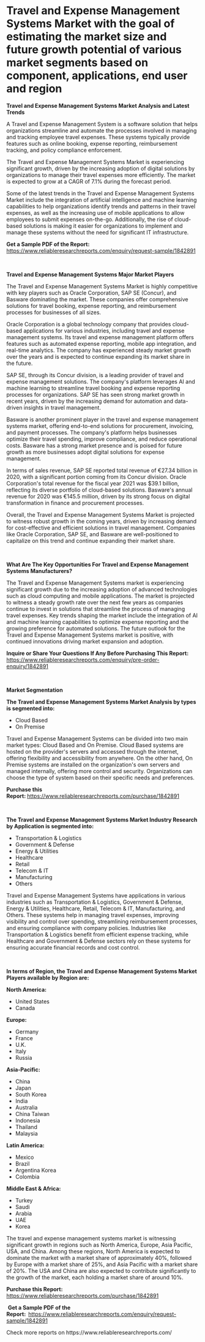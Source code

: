 <p><h1>Travel and Expense Management Systems Market with the goal of estimating the market size and future growth potential of various market segments based on component, applications, end user and region</h1></p><p><strong>Travel and Expense Management Systems Market Analysis and Latest Trends</strong></p>
<p><p>A Travel and Expense Management System is a software solution that helps organizations streamline and automate the processes involved in managing and tracking employee travel expenses. These systems typically provide features such as online booking, expense reporting, reimbursement tracking, and policy compliance enforcement.</p><p>The Travel and Expense Management Systems Market is experiencing significant growth, driven by the increasing adoption of digital solutions by organizations to manage their travel expenses more efficiently. The market is expected to grow at a CAGR of 7.1% during the forecast period.</p><p>Some of the latest trends in the Travel and Expense Management Systems Market include the integration of artificial intelligence and machine learning capabilities to help organizations identify trends and patterns in their travel expenses, as well as the increasing use of mobile applications to allow employees to submit expenses on-the-go. Additionally, the rise of cloud-based solutions is making it easier for organizations to implement and manage these systems without the need for significant IT infrastructure.</p></p>
<p><strong>Get a Sample PDF of the Report:&nbsp;</strong> <a href="https://www.reliableresearchreports.com/enquiry/request-sample/1842891">https://www.reliableresearchreports.com/enquiry/request-sample/1842891</a></p>
<p>&nbsp;</p>
<p><strong>Travel and Expense Management Systems Major Market Players</strong></p>
<p><p>The Travel and Expense Management Systems Market is highly competitive with key players such as Oracle Corporation, SAP SE (Concur), and Basware dominating the market. These companies offer comprehensive solutions for travel booking, expense reporting, and reimbursement processes for businesses of all sizes.</p><p>Oracle Corporation is a global technology company that provides cloud-based applications for various industries, including travel and expense management systems. Its travel and expense management platform offers features such as automated expense reporting, mobile app integration, and real-time analytics. The company has experienced steady market growth over the years and is expected to continue expanding its market share in the future.</p><p>SAP SE, through its Concur division, is a leading provider of travel and expense management solutions. The company's platform leverages AI and machine learning to streamline travel booking and expense reporting processes for organizations. SAP SE has seen strong market growth in recent years, driven by the increasing demand for automation and data-driven insights in travel management.</p><p>Basware is another prominent player in the travel and expense management systems market, offering end-to-end solutions for procurement, invoicing, and payment processes. The company's platform helps businesses optimize their travel spending, improve compliance, and reduce operational costs. Basware has a strong market presence and is poised for future growth as more businesses adopt digital solutions for expense management.</p><p>In terms of sales revenue, SAP SE reported total revenue of €27.34 billion in 2020, with a significant portion coming from its Concur division. Oracle Corporation's total revenue for the fiscal year 2021 was $39.1 billion, reflecting its diverse portfolio of cloud-based solutions. Basware's annual revenue for 2020 was €145.5 million, driven by its strong focus on digital transformation in finance and procurement processes. </p><p>Overall, the Travel and Expense Management Systems Market is projected to witness robust growth in the coming years, driven by increasing demand for cost-effective and efficient solutions in travel management. Companies like Oracle Corporation, SAP SE, and Basware are well-positioned to capitalize on this trend and continue expanding their market share.</p></p>
<p>&nbsp;</p>
<p><strong>What Are The Key Opportunities For Travel and Expense Management Systems Manufacturers?</strong></p>
<p><p>The Travel and Expense Management Systems market is experiencing significant growth due to the increasing adoption of advanced technologies such as cloud computing and mobile applications. The market is projected to witness a steady growth rate over the next few years as companies continue to invest in solutions that streamline the process of managing travel expenses. Key trends shaping the market include the integration of AI and machine learning capabilities to optimize expense reporting and the growing preference for automated solutions. The future outlook for the Travel and Expense Management Systems market is positive, with continued innovations driving market expansion and adoption.</p></p>
<p><strong>Inquire or Share Your Questions If Any Before Purchasing This Report:</strong> <a href="https://www.reliableresearchreports.com/enquiry/pre-order-enquiry/1842891">https://www.reliableresearchreports.com/enquiry/pre-order-enquiry/1842891</a></p>
<p>&nbsp;</p>
<p><strong>Market Segmentation</strong></p>
<p><strong>The Travel and Expense Management Systems Market Analysis by types is segmented into:</strong></p>
<p><ul><li>Cloud Based</li><li>On Premise</li></ul></p>
<p><p>Travel and Expense Management Systems can be divided into two main market types: Cloud Based and On Premise. Cloud Based systems are hosted on the provider's servers and accessed through the internet, offering flexibility and accessibility from anywhere. On the other hand, On Premise systems are installed on the organization's own servers and managed internally, offering more control and security. Organizations can choose the type of system based on their specific needs and preferences.</p></p>
<p><strong>Purchase this Report:&nbsp;</strong><a href="https://www.reliableresearchreports.com/purchase/1842891">https://www.reliableresearchreports.com/purchase/1842891</a></p>
<p>&nbsp;</p>
<p><strong>The Travel and Expense Management Systems Market Industry Research by Application is segmented into:</strong></p>
<p><ul><li>Transportation & Logistics</li><li>Government & Defense</li><li>Energy & Utilities</li><li>Healthcare</li><li>Retail</li><li>Telecom & IT</li><li>Manufacturing</li><li>Others</li></ul></p>
<p><p>Travel and Expense Management Systems have applications in various industries such as Transportation & Logistics, Government & Defense, Energy & Utilities, Healthcare, Retail, Telecom & IT, Manufacturing, and Others. These systems help in managing travel expenses, improving visibility and control over spending, streamlining reimbursement processes, and ensuring compliance with company policies. Industries like Transportation & Logistics benefit from efficient expense tracking, while Healthcare and Government & Defense sectors rely on these systems for ensuring accurate financial records and cost control.</p></p>
<p>&nbsp;</p>
<p><strong>In terms of Region, the Travel and Expense Management Systems Market Players available by Region are:</strong></p>
<p>
    <p> <strong> North America: </strong>
        <ul>
            <li>United States</li>
            <li>Canada</li>
        </ul>
        </p> 
    <p> <strong> Europe: </strong>
        <ul>
            <li>Germany</li>
            <li>France</li>
            <li>U.K.</li>
            <li>Italy</li>
            <li>Russia</li>
        </ul>
        </p> 
    <p> <strong> Asia-Pacific: </strong>
        <ul>
            <li>China</li>
            <li>Japan</li>
            <li>South Korea</li>
            <li>India</li>
            <li>Australia</li>
            <li>China Taiwan</li>
            <li>Indonesia</li>
            <li>Thailand</li>
            <li>Malaysia</li>
        </ul>
        </p> 
    <p> <strong> Latin America: </strong>
        <ul>
            <li>Mexico</li>
            <li>Brazil</li>
            <li>Argentina Korea</li>
            <li>Colombia</li>
        </ul>
        </p> 
    <p> <strong> Middle East & Africa: </strong>
        <ul>
            <li>Turkey</li>
            <li>Saudi</li>
            <li>Arabia</li>
            <li>UAE</li>
            <li>Korea</li>
        </ul>
    </p>
    </p>
<p><p>The travel and expense management systems market is witnessing significant growth in regions such as North America, Europe, Asia Pacific, USA, and China. Among these regions, North America is expected to dominate the market with a market share of approximately 40%, followed by Europe with a market share of 25%, and Asia Pacific with a market share of 20%. The USA and China are also expected to contribute significantly to the growth of the market, each holding a market share of around 10%.</p></p>
<p><strong>Purchase this Report: </strong><a href="https://www.reliableresearchreports.com/purchase/1842891">https://www.reliableresearchreports.com/purchase/1842891</a></p>
<p>&nbsp;<strong>Get a Sample PDF of the Report:&nbsp;&nbsp;</strong><a href="https://www.reliableresearchreports.com/enquiry/request-sample/1842891">https://www.reliableresearchreports.com/enquiry/request-sample/1842891</a></p>
<p><strong></strong></p>
<p>Check more reports on https://www.reliableresearchreports.com/</p>